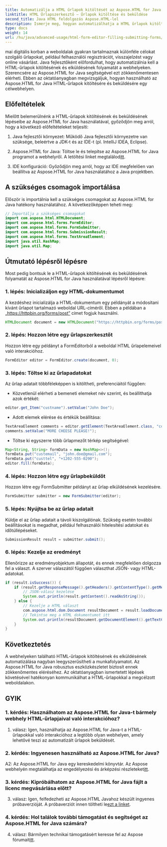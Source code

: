 ```yaml
---
title: Automatizálja a HTML űrlapok kitöltését az Aspose.HTML for Java segítségével
linktitle: HTML Űrlapszerkesztő – Űrlapok kitöltése és beküldése
second_title: Java HTML feldolgozás Aspose.HTML-lel
description: Ismerje meg, hogyan automatizálhatja a HTML űrlapok kitöltését és benyújtását az Aspose.HTML for Java segítségével. Egyszerűsítse az internetes interakciót ezzel az oktatóanyaggal.
type: docs
weight: 14
url: /hu/java/advanced-usage/html-form-editor-filling-submitting-forms/
---
```

mai digitális korban a weboldalak gyakran tartalmaznak különféle célokat szolgáló űrlapokat, például felhasználói regisztrációt, visszajelzést vagy online vásárlást. Java fejlesztőként előfordulhat, hogy automatizálnia kell a HTML-űrlapok kitöltésének és elküldésének folyamatát a webhelyeken. Szerencsére az Aspose.HTML for Java segítségével ezt zökkenőmentesen elérheti. Ebben az oktatóanyagban megvizsgáljuk, hogyan használható az Aspose.HTML for Java HTML-űrlapok kitöltésére és beküldésére egy célwebhelyen.

## Előfeltételek

Mielőtt belemerülnénk a HTML-űrlapok kitöltésének és beküldésének lépéseibe az Aspose.HTML for Java használatával, győződjön meg arról, hogy a következő előfeltételeket teljesíti:

1. Java fejlesztői környezet: Működő Java fejlesztői környezetre van szüksége, beleértve a JDK-t és az IDE-t (pl. IntelliJ IDEA, Eclipse).

2.  Aspose.HTML for Java: Töltse le és telepítse az Aspose.HTML for Java programot a webhelyről. A letöltési linket megtalálod[itt](https://releases.aspose.com/html/java/).

3. IDE konfiguráció: Győződjön meg arról, hogy az IDE megfelelően van beállítva az Aspose.HTML for Java használatához a Java projektben.

## A szükséges csomagok importálása

Először is importálnia kell a szükséges csomagokat az Aspose.HTML for Java hatékony használatához. A következőképpen teheti meg:

```java
// Importálja a szükséges csomagokat
import com.aspose.html.HTMLDocument;
import com.aspose.html.forms.FormEditor;
import com.aspose.html.forms.FormSubmitter;
import com.aspose.html.forms.SubmissionResult;
import com.aspose.html.forms.TextAreaElement;
import java.util.HashMap;
import java.util.Map;
```

## Útmutató lépésről lépésre

Most pedig bontsuk le a HTML-űrlapok kitöltésének és beküldésének folyamatát az Aspose.HTML for Java használatával lépésről lépésre:

### 1. lépés: Inicializáljon egy HTML-dokumentumot

A kezdéshez inicializálja a HTML-dokumentum egy példányát a módosítani kívánt űrlapot tartalmazó weboldal URL-címéről. Ebben a példában a „https://httpbin.org/forms/post” címet fogjuk használni.

```java
HTMLDocument document = new HTMLDocument("https://httpbin.org/forms/post");
```

### 2. lépés: Hozzon létre egy űrlapszerkesztőt

Hozzon létre egy példányt a FormEditorból a weboldal HTML űrlapelemeivel való interakcióhoz.

```java
FormEditor editor = FormEditor.create(document, 0);
```

### 3. lépés: Töltse ki az űrlapadatokat

Az űrlap adatait többféleképpen is kitöltheti, preferenciáitól függően:

- Közvetlenül elérheti a bemeneti elemeket név szerint, és beállíthatja azok értékét:

```java
editor.get_Item("custname").setValue("John Doe");
```

- Adott elemek elérése és értékük beállítása:

```java
TextAreaElement comments = editor.getElement(TextAreaElement.class, "comments");
comments.setValue("MORE CHEESE PLEASE!");
```

- Töltse ki egyszerre több űrlapmezőt térkép segítségével:

```java
Map<String, String> formData = new HashMap<>();
formData.put("custemail", "john.doe@gmail.com");
formData.put("custtel", "+1202-555-0290");
editor.fill(formData);
```

### 4. lépés: Hozzon létre egy űrlapbeküldőt

Hozzon létre egy FormSubmitter példányt az űrlap elküldésének kezelésére.

```java
FormSubmitter submitter = new FormSubmitter(editor);
```

### 5. lépés: Nyújtsa be az űrlap adatait

Küldje el az űrlap adatait a távoli kiszolgálónak. Szükség esetén további beállításokat is megadhat, például felhasználói hitelesítési adatokat és időtúllépéseket.

```java
SubmissionResult result = submitter.submit();
```

### 6. lépés: Kezelje az eredményt

Ellenőrizze az eredményobjektum állapotát, és ennek megfelelően dolgozza fel a választ. A szerver válaszától függően választhat JSON- vagy HTML-adatokat.

```java
if (result.isSuccess()) {
    if (result.getResponseMessage().getHeaders().getContentType().getMediaType().equals("application/json")) {
        // JSON-válasz kezelése
        System.out.println(result.getContent().readAsString());
    } else {
        // Kezelje a HTML választ
        com.aspose.html.dom.Document resultDocument = result.loadDocument();
        // Tekintse meg a HTML dokumentumot itt
        System.out.println(resultDocument.getDocumentElement().getTextContent());
    }
}
```

## Következtetés

A webhelyeken található HTML-űrlapok kitöltésének és elküldésének automatizálása nagyban leegyszerűsítheti a munkafolyamatot. Az Aspose.HTML for Java robusztus eszközkészletet biztosít ennek zökkenőmentes eléréséhez. Az oktatóanyagban ismertetett lépések követésével hatékonyan kommunikálhat a HTML-űrlapokkal a megcélzott weboldalakon.

## GYIK

### 1. kérdés: Használhatom az Aspose.HTML for Java-t bármely webhely HTML-űrlapjaival való interakcióhoz?

1. válasz: Igen, használhatja az Aspose.HTML for Java-t a HTML-űrlapokkal való interakcióhoz a legtöbb olyan webhelyen, amely lehetővé teszi az automatizált űrlapok beküldését.

### 2. kérdés: Ingyenesen használható az Aspose.HTML for Java?

 A2: Az Aspose.HTML for Java egy kereskedelmi könyvtár. Az Aspose webhelyén megtalálhatja az engedélyezési és árképzési részleteket[itt](https://purchase.aspose.com/buy).

### 3. kérdés: Kipróbálhatom az Aspose.HTML for Java fájlt a licenc megvásárlása előtt?

 3. válasz: Igen, felfedezheti az Aspose.HTML Javahoz készült ingyenes próbaverzióját. A próbaverziót innen töltheti le[ezt a linket](https://releases.aspose.com/).

### 4. kérdés: Hol találok további támogatást és segítséget az Aspose.HTML for Java számára?

 4. válasz: Bármilyen technikai támogatásért keresse fel az Aspose fórumait[itt](https://forum.aspose.com/).